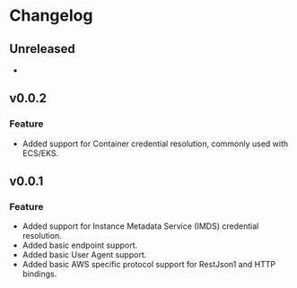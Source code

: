 # Changelog

## Unreleased

* <Add new items here>

## v0.0.2

### Feature
* Added support for Container credential resolution, commonly used with ECS/EKS.

## v0.0.1

### Feature
* Added support for Instance Metadata Service (IMDS) credential resolution.
* Added basic endpoint support.
* Added basic User Agent support.
* Added basic AWS specific protocol support for RestJson1 and HTTP bindings.
